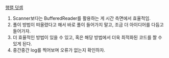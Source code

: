 [행렬 덧셈](https://github.com/NewCodes7/coding-test-java/tree/main/%EB%B0%B1%EC%A4%80/Bronze/2738.%E2%80%85%ED%96%89%EB%A0%AC%E2%80%85%EB%8D%A7%EC%85%88)
1. Scanner보다는 BufferedReader를 활용하는 게 시간 측면에서 효율적임.
2. 풀이 방법이 떠올렸다고 해서 바로 풀이 들어가지 말고, 조금 더 아이디어를 다듬고 들어가자.
3. 더 효율적인 방법이 있을 수 있고, 혹은 해당 방법에서 더욱 최적화된 코드를 짤 수 있게 된다.
4. 중간중간 log를 찍어보며 오류가 없는지 확인하자.
